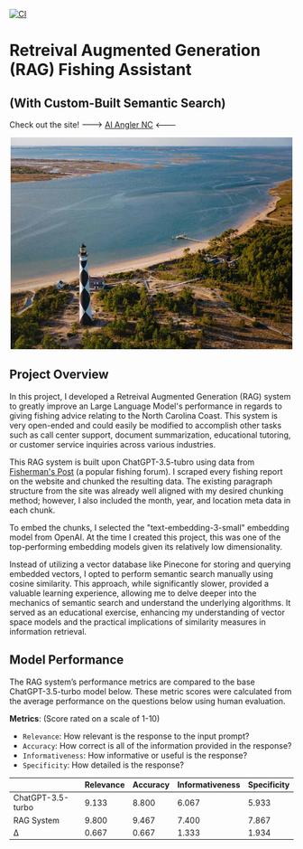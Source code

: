 [![CI](https://github.com/NickStrauch13/RAG-Fishing-Assistant/actions/workflows/python-ci.yml/badge.svg)](https://github.com/NickStrauch13/RAG-Fishing-Assistant/actions/workflows/python-ci.yml)

# Retreival Augmented Generation (RAG) Fishing Assistant
## (With Custom-Built Semantic Search)

Check out the site! ---> [AI Angler NC](https://ai-angler-nc.azurewebsites.net/) <---

<div align="center">
    <img src="img/readme_pic.jpg" width="500" height="375">
</div>

## Project Overview
In this project, I developed a Retreival Augmented Generation (RAG) system to greatly improve an Large Language Model's performance in regards to giving fishing advice relating to the North Carolina Coast. This system is very open-ended and could easily be modified to accomplish other tasks such as call center support, document summarization, educational tutoring, or customer service inquiries across various industries.

This RAG system is built upon ChatGPT-3.5-tubro using data from [Fisherman's Post](https://www.fishermanspost.com/) (a popular fishing forum). I scraped every fishing report on the website and chunked the resulting data. The existing paragraph structure from the site was already well aligned with my desired chunking method; however, I also included the month, year, and location meta data in each chunk.

To embed the chunks, I selected the "text-embedding-3-small" embedding model from OpenAI. At the time I created this project, this was one of the top-performing embedding models given its relatively low dimensionality.

Instead of utilizing a vector database like Pinecone for storing and querying embedded vectors, I opted to perform semantic search manually using cosine similarity. This approach, while significantly slower, provided a valuable learning experience, allowing me to delve deeper into the mechanics of semantic search and understand the underlying algorithms. It served as an educational exercise, enhancing my understanding of vector space models and the practical implications of similarity measures in information retrieval.

## Model Performance

The RAG system’s performance metrics are compared to the base ChatGPT-3.5-turbo model below. These metric scores were calculated from the average performance on the questions below using human evaluation.

**Metrics**: (Score rated on a scale of 1-10)
- `Relevance`: How relevant is the response to the input prompt?
- `Accuracy`: How correct is all of the information provided in the response?
- `Informativeness`: How informative or useful is the response?
- `Specificity`: How detailed is the response?

|                | Relevance | Accuracy | Informativeness | Specificity |
|----------------|-----------|----------|-----------------|-------------|
| ChatGPT-3.5-turbo | 9.133     | 8.800    | 6.067           | 5.933       |
| RAG System     | 9.800     | 9.467    | 7.400           | 7.867       |
| Δ              | 0.667     | 0.667    | 1.333           | 1.934       |



